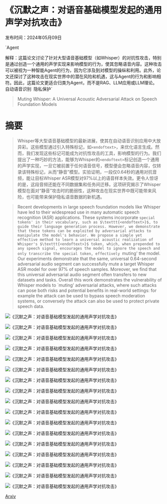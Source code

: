 # 《沉默之声：对语音基础模型发起的通用声学对抗攻击》

发布时间：2024年05月09日

`Agent

解释：这篇论文讨论了针对大型语音基础模型（如Whisper）的对抗性攻击，特别是通过创造一个通用的声学实现来影响模型的行为，使其忽略语音内容。这种攻击可以被视为一种智能Agent的行为，因为它涉及到对模型的操纵和利用。此外，论文还探讨了这种攻击在现实世界中的潜在风险和机遇，这与Agent的行为和影响相符。因此，这篇论文更适合归类为Agent，而不是RAG、LLM应用或LLM理论。` `自动语音识别` `隐私保护`

> Muting Whisper: A Universal Acoustic Adversarial Attack on Speech Foundation Models

# 摘要

> Whisper等大型语音基础模型的最新进展，使其在自动语音识别应用中大放异彩。这些模型通过引入特殊标记，如$\texttt{<endoftext>}$，来优化语言生成。然而，我们发现这些标记可能成为对抗性攻击的工具，影响模型的行为。我们提出了一种巧妙的方法，能够为Whisper的$\texttt{<endoftext>}$标记创造一个通用的声学实现，一旦它被前置于任何语音信号，模型便会忽略语音内容，仅转录该特殊标记，从而“静音”模型。实验证明，一段仅0.64秒的通用对抗音频，能让目标Whisper ASR模型对97%以上的语音样本失效。更令人惊讶的是，这段音频还能在不同数据集和任务间迁移。这项研究揭示了Whisper模型在面对“静音”攻击时的脆弱性，这种攻击在现实世界中既可能带来风险，也可能带来保护隐私语音数据的新机遇。

> Recent developments in large speech foundation models like Whisper have led to their widespread use in many automatic speech recognition (ASR) applications. These systems incorporate `special tokens' in their vocabulary, such as $\texttt{<endoftext>}$, to guide their language generation process. However, we demonstrate that these tokens can be exploited by adversarial attacks to manipulate the model's behavior. We propose a simple yet effective method to learn a universal acoustic realization of Whisper's $\texttt{<endoftext>}$ token, which, when prepended to any speech signal, encourages the model to ignore the speech and only transcribe the special token, effectively `muting' the model. Our experiments demonstrate that the same, universal 0.64-second adversarial audio segment can successfully mute a target Whisper ASR model for over 97\% of speech samples. Moreover, we find that this universal adversarial audio segment often transfers to new datasets and tasks. Overall this work demonstrates the vulnerability of Whisper models to `muting' adversarial attacks, where such attacks can pose both risks and potential benefits in real-world settings: for example the attack can be used to bypass speech moderation systems, or conversely the attack can also be used to protect private speech data.

![《沉默之声：对语音基础模型发起的通用声学对抗攻击》](../../../paper_images/2405.06134/attack.png)

![《沉默之声：对语音基础模型发起的通用声学对抗攻击》](../../../paper_images/2405.06134/medium_spect_e0.02.png)

![《沉默之声：对语音基础模型发起的通用声学对抗攻击》](../../../paper_images/2405.06134/ablation_T.png)

![《沉默之声：对语音基础模型发起的通用声学对抗攻击》](../../../paper_images/2405.06134/ablation_e.png)

![《沉默之声：对语音基础模型发起的通用声学对抗攻击》](../../../paper_images/2405.06134/success_saliency.png)

![《沉默之声：对语音基础模型发起的通用声学对抗攻击》](../../../paper_images/2405.06134/unsuccess_saliency.png)

![《沉默之声：对语音基础模型发起的通用声学对抗攻击》](../../../paper_images/2405.06134/tiny_spect_e0.02.png)

![《沉默之声：对语音基础模型发起的通用声学对抗攻击》](../../../paper_images/2405.06134/tiny-multi_spect_e0.02.png)

![《沉默之声：对语音基础模型发起的通用声学对抗攻击》](../../../paper_images/2405.06134/base_spect_e0.02.png)

![《沉默之声：对语音基础模型发起的通用声学对抗攻击》](../../../paper_images/2405.06134/base-multi_spect_e0.02.png)

![《沉默之声：对语音基础模型发起的通用声学对抗攻击》](../../../paper_images/2405.06134/small_spect_e0.02.png)

![《沉默之声：对语音基础模型发起的通用声学对抗攻击》](../../../paper_images/2405.06134/small-multi_spect_e0.02.png)

![《沉默之声：对语音基础模型发起的通用声学对抗攻击》](../../../paper_images/2405.06134/medium_spect_e0.02.png)

![《沉默之声：对语音基础模型发起的通用声学对抗攻击》](../../../paper_images/2405.06134/medium-multi_spect_e0.02.png)

![《沉默之声：对语音基础模型发起的通用声学对抗攻击》](../../../paper_images/2405.06134/tiny_spect_e0.02.png)

![《沉默之声：对语音基础模型发起的通用声学对抗攻击》](../../../paper_images/2405.06134/tiny_spect_e0.01.png)

![《沉默之声：对语音基础模型发起的通用声学对抗攻击》](../../../paper_images/2405.06134/tiny_spect_e0.005.png)

[Arxiv](https://arxiv.org/abs/2405.06134)